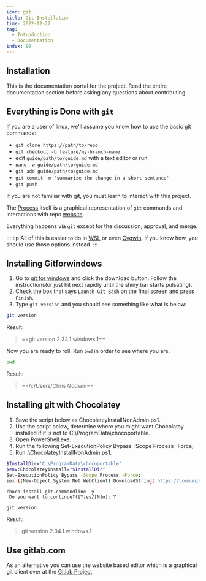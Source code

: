 ```yaml
---
icon: git
title: Git Installation
time: 2022-12-27
tag:
  - Introduction
  - Documentation
index: 99
---
```


## Installation

This is the documentation portal for the project. Read the entire documentation section before asking any questions about contributing.

## Everything is Done with `git`

If you are a user of linux, we'll assume you know how to use the basic git commands:

* `git clone https://path/to/repo`
* `git checkout -b feature/my-branch-name`
* edit `guide/path/to/guide.md` with a text editor or run
* `nano -w guide/path/to/guide.md`
* `git add guide/path/to/guide.md`
* `git commit -m 'summarize the change in a short sentance'`
* `git push`

If you are not familiar with git, you must learn to interact with this project.

The [Process](/article/myidea/#the-process) itself is a graphical representation of `git` commands and interactions with repo [website](/).

Everything happens via `git` except for the discussion, approval, and merge.

::: tip
All of this is easier to do in [WSL](https://docs.microsoft.com/en-us/windows/wsl/install) or even [Cygwin](https://www.cygwin.com/). If you know how, you should use those options instead.
:::

## Installing Gitforwindows

1. Go to [git for windows](https://gitforwindows.org/) and click the download button. Follow the instructions(or just hit next rapidly until the shiny bar starts pulsating).
1. Check the box that says `Launch Git Bash` on the final screen and press `Finish`.
1. Type `git version` and you should see something like what is below:

```bash
git version
```

Result:

> ==git version 2.34.1.windows.1==

Now you are ready to roll. Run `pwd` in order to see where you are.

```bash
pwd
```

Result:

> ==/c/Users/Chris Godwin==

## Installing git with Chocolatey

1. Save the script below as ChocolateyInstallNonAdmin.ps1.
1. Use the script below, determine where you might want Chocolatey installed if it is not to C:\ProgramData\chocoportable.
1. Open PowerShell.exe.
1. Run the following Set-ExecutionPolicy Bypass -Scope Process -Force;
1. Run .\ChocolateyInstallNonAdmin.ps1.

```bash
$InstallDir='C:\ProgramData\chocoportable'
$env:ChocolateyInstall="$InstallDir"
Set-ExecutionPolicy Bypass -Scope Process -Force;
iex ((New-Object System.Net.WebClient).DownloadString('https://community.chocolatey.org/install.ps1'))
```

```
choco install git.commandline -y
 Do you want to continue?([Y]es/[N]o): Y

git version
```

Result:

> git version 2.34.1.windows.1

## Use gitlab.com

As an alternative you can use the website based editor which is a graphical git client over at the [Gitlab Project](https://gitlab.com/path/to/project)